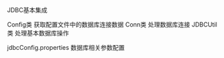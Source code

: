 JDBC基本集成

Config类
	获取配置文件中的数据库连接数据
Conn类
	处理数据库连接
JDBCUtil类
	处理基本数据库操作

jdbcConfig.properties
	数据库相关参数配置